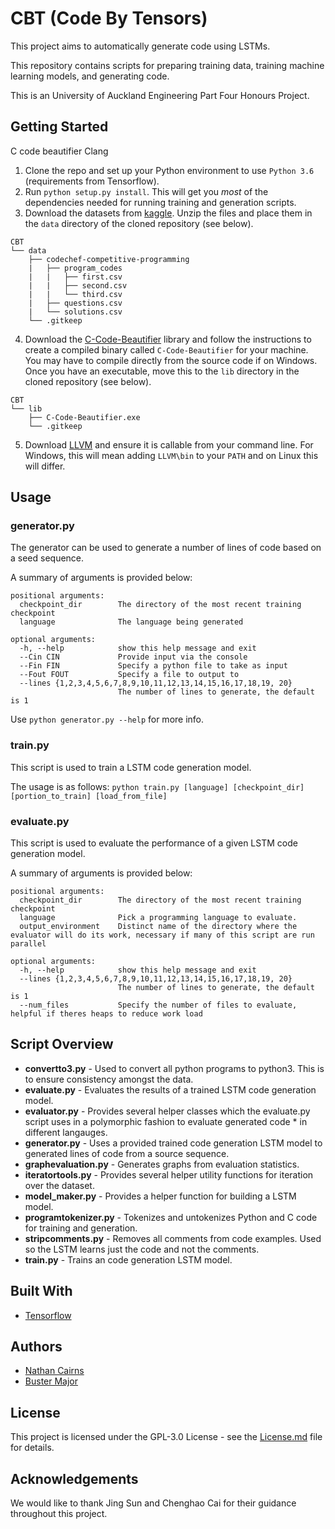 # CBT (Code By Tensors)

This project aims to automatically generate code using LSTMs.

This repository contains scripts for preparing training data, training machine learning models, and generating code.

This is an University of Auckland Engineering Part Four Honours Project.
## Getting Started
C code beautifier
Clang
1. Clone the repo and set up your Python environment to use `Python 3.6` (requirements from Tensorflow).
2. Run ``python setup.py install``. This will get you *most* of the dependencies needed for running training and generation scripts.
3. Download the datasets from [kaggle](https://www.kaggle.com/arjoonn/codechef-competitive-programming). Unzip the files and place them in the `data` directory of the cloned repository (see below).
```
CBT
└── data
    ├── codechef-competitive-programming
    |   ├── program_codes
    |   |   ├── first.csv
    |   |   ├── second.csv
    |   |   └── third.csv
    |   ├── questions.csv
    |   └── solutions.csv
    └── .gitkeep
```
4. Download the [C-Code-Beautifier](https://github.com/ayonious/C-Code-Beautifier/) library and follow the instructions to create a compiled binary called `C-Code-Beautifier` for your machine. You may have to compile directly from the source code if on Windows. Once you have an executable, move this to the `lib` directory in the cloned repository (see below).
```
CBT
└── lib
    ├── C-Code-Beautifier.exe
    └── .gitkeep
```
5. Download [LLVM](http://releases.llvm.org/download.html) and ensure it is callable from your command line. For Windows, this will mean adding `LLVM\bin` to your `PATH` and on Linux this will differ.


## Usage
### generator.py
The generator can be used to generate a number of lines of code based on a seed sequence.

A summary of arguments is provided below:
```
positional arguments:
  checkpoint_dir        The directory of the most recent training checkpoint
  language              The language being generated

optional arguments:
  -h, --help            show this help message and exit
  --Cin CIN             Provide input via the console
  --Fin FIN             Specify a python file to take as input
  --Fout FOUT           Specify a file to output to
  --lines {1,2,3,4,5,6,7,8,9,10,11,12,13,14,15,16,17,18,19, 20}
                        The number of lines to generate, the default is 1
```
Use `python generator.py --help` for more info.

### train.py
This script is used to train a LSTM code generation model.

The usage is as follows:
`python train.py [language] [checkpoint_dir] [portion_to_train] [load_from_file]`

### evaluate.py
This script is used to evaluate the performance of a given LSTM code generation model.

A summary of arguments is provided below:
```
positional arguments:
  checkpoint_dir        The directory of the most recent training checkpoint
  language              Pick a programming language to evaluate.
  output_environment    Distinct name of the directory where the evaluator will do its work, necessary if many of this script are run parallel

optional arguments:
  -h, --help            show this help message and exit
  --lines {1,2,3,4,5,6,7,8,9,10,11,12,13,14,15,16,17,18,19, 20}
                        The number of lines to generate, the default is 1
  --num_files           Specify the number of files to evaluate, helpful if theres heaps to reduce work load
```

## Script Overview

* **convertto3.py** - Used to convert all python programs to python3. This is to ensure consistency amongst the data.
* **evaluate.py** - Evaluates the results of a trained LSTM code generation model.
* **evaluator.py** - Provides several helper classes which the evaluate.py script uses in a polymorphic fashion to evaluate generated code * in different langauges.
* **generator.py** - Uses a provided trained code generation LSTM model to generated lines of code from a source sequence.
* **graphevaluation.py** - Generates graphs from evaluation statistics.
* **iteratortools.py** - Provides several helper utility functions for iteration over the dataset.
* **model_maker.py** - Provides a helper function for building a LSTM model.
* **programtokenizer.py** - Tokenizes and untokenizes Python and C code for training and generation.
* **stripcomments.py** - Removes all comments from code examples. Used so the LSTM learns just the code and not the comments.
* **train.py** - Trains an code generation LSTM model.


## Built With
* [Tensorflow](https://www.tensorflow.org)

## Authors
* [Nathan Cairns](https://github.com/Nathan-Cairns)
* [Buster Major](https://github.com/Buster-Darragh-Major)

## License
This project is licensed under the GPL-3.0 License - see the [License.md](https://github.com/Nathan-Cairns/CBT/blob/master/LICENSE) file for details.

## Acknowledgements
We would like to thank Jing Sun and Chenghao Cai for their guidance throughout this project.
